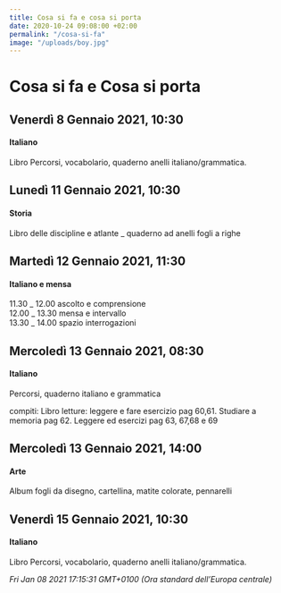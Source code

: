 ```yaml
---
title: Cosa si fa e cosa si porta
date: 2020-10-24 09:08:00 +02:00
permalink: "/cosa-si-fa"
image: "/uploads/boy.jpg"
---
```


# Cosa si fa e Cosa si porta
## Venerdì 8 Gennaio 2021, 10:30
#### Italiano
Libro Percorsi, vocabolario, quaderno anelli italiano/grammatica.  
## Lunedì 11 Gennaio 2021, 10:30
#### Storia
Libro delle discipline e atlante _ quaderno ad anelli fogli a righe  
## Martedì 12 Gennaio 2021, 11:30
#### Italiano e mensa
11.30 _ 12.00 ascolto e comprensione   
12.00 _ 13.30 mensa e intervallo  
13.30 _ 14.00 spazio interrogazioni  
## Mercoledì 13 Gennaio 2021, 08:30
#### Italiano
Percorsi, quaderno italiano e grammatica  
  
compiti: Libro letture: leggere e fare esercizio pag 60,61. Studiare a memoria pag 62. Leggere ed esercizi pag 63, 67,68 e 69  
## Mercoledì 13 Gennaio 2021, 14:00
#### Arte
Album fogli da disegno, cartellina, matite colorate, pennarelli  
## Venerdì 15 Gennaio 2021, 10:30
#### Italiano
Libro Percorsi, vocabolario, quaderno anelli italiano/grammatica.  

_Fri Jan 08 2021 17:15:31 GMT+0100 (Ora standard dell’Europa centrale)_